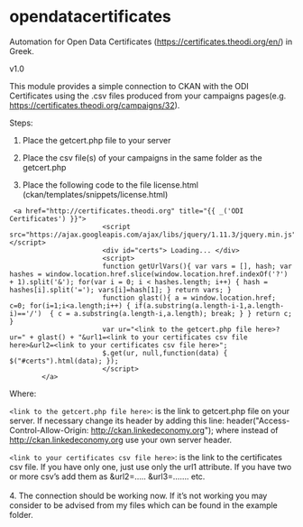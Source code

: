 # opendatacertificates
Automation for Open Data Certificates (https://certificates.theodi.org/en/) in Greek. 

v1.0
    
This module provides a simple connection to CKAN with the ODI Certificates using the .csv files produced from your campaigns pages(e.g. https://certificates.theodi.org/campaigns/32).

Steps:

1.	Place the getcert.php file to your server

2.	Place the csv file(s) of your campaigns in the same folder as the getcert.php

3.	Place the following code to the file license.html (ckan/templates/snippets/license.html)
     

```
 <a href="http://certificates.theodi.org" title="{{ _('ODI Certificates') }}">          
                       <script src="https://ajax.googleapis.com/ajax/libs/jquery/1.11.3/jquery.min.js"></script> 
                       <div id="certs"> Loading... </div>                        
                       <script>
                       function getUrlVars(){ var vars = [], hash; var hashes = window.location.href.slice(window.location.href.indexOf('?') + 1).split('&'); for(var i = 0; i < hashes.length; i++) { hash = hashes[i].split('='); vars[i]=hash[1]; } return vars; }
                       function glast(){ a = window.location.href; c=0; for(i=1;i<a.length;i++) { if(a.substring(a.length-i-1,a.length-i)=='/')  { c = a.substring(a.length-i,a.length); break; } } return c; } 
                       var ur="<link to the getcert.php file here>?ur=" + glast() + "&url1=<link to your certificates csv file here>&url2=<link to your certificates csv file here>";
                       $.get(ur, null,function(data) { $("#certs").html(data); });                    
                       </script>
        </a> 

```
Where: 

```<link to the getcert.php file here>```: is the link to getcert.php file on your server. If necessary change its header by adding this line: header("Access-Control-Allow-Origin: http://ckan.linkedeconomy.org"); where instead of http://ckan.linkedeconomy.org use your own server header.

```<link to your certificates csv file here>```: is the link to the certificates csv file. If you have only one, just use only the url1 attribute. If you have two or more csv’s add them as &url2=…..   &url3=…….  etc. 
<br><br> 4.   The connection should be working now. If it’s not working you may consider to be advised from my files which can be found in the example folder.
